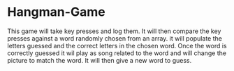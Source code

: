 # Hangman-Game
This game will take key presses and log them. It will then compare the key presses against a word randomly chosen from an array. it will populate the letters guessed and the correct letters in the chosen word. Once the word is correctly guessed it wil play as song related to the word and will change the picture to match the word. It will then give a new word to guess.
